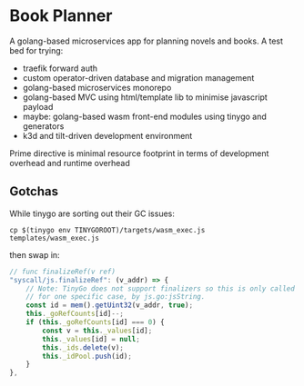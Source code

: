 # Book Planner

A golang-based microservices app for planning novels and books. A test bed for trying:
- traefik forward auth
- custom operator-driven database and migration management
- golang-based microservices monorepo
- golang-based MVC using html/template lib to minimise javascript payload
- maybe: golang-based wasm front-end modules using tinygo and generators
- k3d and tilt-driven development environment

Prime directive is minimal resource footprint in terms of development overhead and runtime overhead

## Gotchas

While tinygo are sorting out their GC issues:

```shell
cp $(tinygo env TINYGOROOT)/targets/wasm_exec.js templates/wasm_exec.js
```

then swap in:
```js
// func finalizeRef(v ref)
"syscall/js.finalizeRef": (v_addr) => {
    // Note: TinyGo does not support finalizers so this is only called
    // for one specific case, by js.go:jsString.
    const id = mem().getUint32(v_addr, true);
    this._goRefCounts[id]--;
    if (this._goRefCounts[id] === 0) {
        const v = this._values[id];
        this._values[id] = null;
        this._ids.delete(v);
        this._idPool.push(id);
    }
},
```